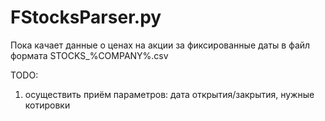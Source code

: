 # FStocksParser.py

Пока качает данные о ценах на акции за фиксированные даты в файл формата STOCKS_%COMPANY%.csv

TODO:

1) осуществить приём параметров: дата открытия/закрытия, нужные котировки
